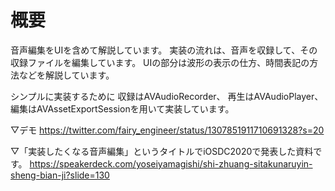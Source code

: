 # 概要
音声編集をUIを含めて解説しています。
実装の流れは、音声を収録して、その収録ファイルを編集しています。
UIの部分は波形の表示の仕方、時間表記の方法などを解説しています。

シンプルに実装するために
収録はAVAudioRecorder、
再生はAVAudioPlayer、
編集はAVAssetExportSessionを用いて実装しています。

▽デモ
https://twitter.com/fairy_engineer/status/1307851911710691328?s=20

▽「実装したくなる音声編集」というタイトルでiOSDC2020で発表した資料です。
https://speakerdeck.com/yoseiyamagishi/shi-zhuang-sitakunaruyin-sheng-bian-ji?slide=130
